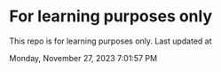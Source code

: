 # For learning purposes only
This repo is for learning purposes only.
Last updated at

Monday, November 27, 2023 7:01:57 PM


